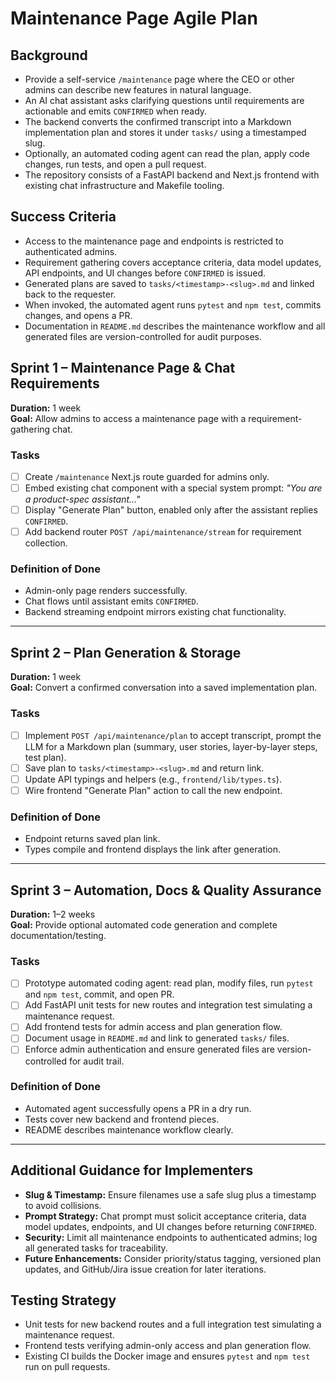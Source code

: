 # Maintenance Page Agile Plan

## Background

- Provide a self-service `/maintenance` page where the CEO or other admins can describe new features in natural language.
- An AI chat assistant asks clarifying questions until requirements are actionable and emits `CONFIRMED` when ready.
- The backend converts the confirmed transcript into a Markdown implementation plan and stores it under `tasks/` using a timestamped slug.
- Optionally, an automated coding agent can read the plan, apply code changes, run tests, and open a pull request.
- The repository consists of a FastAPI backend and Next.js frontend with existing chat infrastructure and Makefile tooling.

## Success Criteria

- Access to the maintenance page and endpoints is restricted to authenticated admins.
- Requirement gathering covers acceptance criteria, data model updates, API endpoints, and UI changes before `CONFIRMED` is issued.
- Generated plans are saved to `tasks/<timestamp>-<slug>.md` and linked back to the requester.
- When invoked, the automated agent runs `pytest` and `npm test`, commits changes, and opens a PR.
- Documentation in `README.md` describes the maintenance workflow and all generated files are version-controlled for audit purposes.

## Sprint 1 – Maintenance Page & Chat Requirements

**Duration:** 1 week  
**Goal:** Allow admins to access a maintenance page with a requirement-gathering chat.

### Tasks
- [ ] Create `/maintenance` Next.js route guarded for admins only.
- [ ] Embed existing chat component with a special system prompt: *"You are a product-spec assistant…"*
- [ ] Display "Generate Plan" button, enabled only after the assistant replies `CONFIRMED`.
- [ ] Add backend router `POST /api/maintenance/stream` for requirement collection.

### Definition of Done
- Admin-only page renders successfully.
- Chat flows until assistant emits `CONFIRMED`.
- Backend streaming endpoint mirrors existing chat functionality.

---

## Sprint 2 – Plan Generation & Storage

**Duration:** 1 week  
**Goal:** Convert a confirmed conversation into a saved implementation plan.

### Tasks
- [ ] Implement `POST /api/maintenance/plan` to accept transcript, prompt the LLM for a Markdown plan (summary, user stories, layer-by-layer steps, test plan).
- [ ] Save plan to `tasks/<timestamp>-<slug>.md` and return link.
- [ ] Update API typings and helpers (e.g., `frontend/lib/types.ts`).
- [ ] Wire frontend "Generate Plan" action to call the new endpoint.

### Definition of Done
- Endpoint returns saved plan link.
- Types compile and frontend displays the link after generation.

---

## Sprint 3 – Automation, Docs & Quality Assurance

**Duration:** 1–2 weeks  
**Goal:** Provide optional automated code generation and complete documentation/testing.

### Tasks
- [ ] Prototype automated coding agent: read plan, modify files, run `pytest` and `npm test`, commit, and open PR.
- [ ] Add FastAPI unit tests for new routes and integration test simulating a maintenance request.
- [ ] Add frontend tests for admin access and plan generation flow.
- [ ] Document usage in `README.md` and link to generated `tasks/` files.
- [ ] Enforce admin authentication and ensure generated files are version-controlled for audit trail.

### Definition of Done
- Automated agent successfully opens a PR in a dry run.
- Tests cover new backend and frontend pieces.
- README describes maintenance workflow clearly.

---

## Additional Guidance for Implementers
- **Slug & Timestamp:** Ensure filenames use a safe slug plus a timestamp to avoid collisions.
- **Prompt Strategy:** Chat prompt must solicit acceptance criteria, data model updates, endpoints, and UI changes before returning `CONFIRMED`.
- **Security:** Limit all maintenance endpoints to authenticated admins; log all generated tasks for traceability.
- **Future Enhancements:** Consider priority/status tagging, versioned plan updates, and GitHub/Jira issue creation for later iterations.

## Testing Strategy

- Unit tests for new backend routes and a full integration test simulating a maintenance request.
- Frontend tests verifying admin-only access and plan generation flow.
- Existing CI builds the Docker image and ensures `pytest` and `npm test` run on pull requests.

